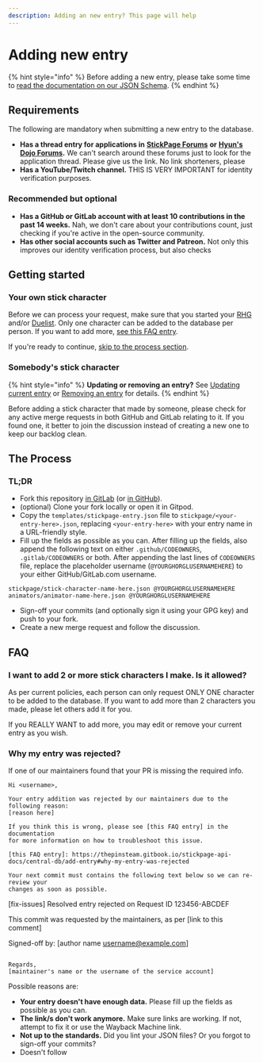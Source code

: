 ```yaml
---
description: Adding an new entry? This page will help
---
```


# Adding new entry

{% hint style="info" %}
Before adding a new entry, please take some time to [read the documentation on our JSON Schema](../schema/).
{% endhint %}

## Requirements

The following are mandatory when submitting a new entry to the database.

* **Has a thread entry for applications in** [**StickPage Forums**](http://forums.stickpage.com/forumdisplay.php?51-RHG-Characters) **or** [**Hyun's Dojo Forums**](https://www.hyunsdojo.com/community/viewforum.php?f=47)**.** We can't search around these forums just to look for the application thread. Please give us the link. No link shorteners, please
* **Has a YouTube/Twitch channel.** THIS IS VERY IMPORTANT for identity verification purposes.

### Recommended but optional

* **Has a GitHub or GitLab account with at least 10 contributions in the past 14 weeks.** Nah, we don't care about your contributions count, just checking if you're active in the open-source community.
* **Has other social accounts such as Twitter and Patreon.** Not only this improves our identity verification process, but also checks

## Getting started

### Your own stick character

Before we can process your request, make sure that you started your [RHG](https://web.archive.org/web/20191104230834/http://forums.stickpage.com/showthread.php?33615-Starting-your-RHG) and/or [Duelist](http://www.hyunsdojo.com/community/viewtopic.php?f=47&t=6178). Only one character can be added to the database per person. If you want to add more, [see this FAQ entry](add-entry.md#i-want-to-add-2-or-more-stick-characters-i-make-is-it-allowed).

If you're ready to continue, [skip to the process section](add-entry.md#the-process).

### Somebody's stick character

{% hint style="info" %}
**Updating or removing an entry?** See [Updating current entry](updating-entry.md) or [Removing an entry](remove-entry.md) for details.
{% endhint %}

Before adding a stick character that made by someone, please check for any active merge requests in both GitHub and GitLab relating to it. If you found one, it better to join the discussion instead of creating a new one to keep our backlog clean.

## The Process

### TL;DR

* Fork this repository [in GitLab](https://gitlab.com/stickpage/Database-Repository/-/forks/new) \(or [in GitHub](https://github.com/StickPage-API/Central-DB/fork)\).
* \(optional\) Clone your fork locally or open it in Gitpod.
* Copy the `templates/stickpage-entry.json` file to `stickpage/<your-entry-here>.json`, replacing `<your-entry-here>` with your entry name in a URL-friendly style.
* Fill up the fields as possible as you can. After filling up the fields, also append the following text on either `.github/CODEOWNERS`, `.gitlab/CODEOWNERS` or both. After appending the last lines of `CODEOWNERS` file, replace the placeholder username \(`@YOURGHORGLUSERNAMEHERE`\) to your either GitHub/GitLab.com username.

```text
stickpage/stick-character-name-here.json @YOURGHORGLUSERNAMEHERE
animators/animator-name-here.json @YOURGHORGLUSERNAMEHERE
```

* Sign-off your commits \(and optionally sign it using your GPG key\) and push to your fork.
* Create a new merge request and follow the discussion.

## FAQ

### I want to add 2 or more stick characters I make. Is it allowed?

As per current policies, each person can only request ONLY ONE character to be added to the database. If you want to add more than 2 characters you made, please let others add it for you.

If you REALLY WANT to add more, you may edit or remove your current entry as you wish.

### Why my entry was rejected?

If one of our maintainers found that your PR is missing the required info.

```text
Hi <username>,

Your entry addition was rejected by our maintainers due to the following reason:
[reason here]

If you think this is wrong, please see [this FAQ entry] in the documentation
for more information on how to troubleshoot this issue.

[this FAQ entry]: https://thepinsteam.gitbook.io/stickpage-api-docs/central-db/add-entry#why-my-entry-was-rejected

Your next commit must contains the following text below so we can re-review your
changes as soon as possible.

```
[fix-issues] Resolved entry rejected on Request ID 123456-ABCDEF

This commit was requested by the maintainers, as per [link to this comment]

Signed-off by: [author name <username@example.com>]
```

Regards,
[maintainer's name or the username of the service account]
```

Possible reasons are:

* **Your entry doesn't have enough data.** Please fill up the fields as possible as you can.
* **The link/s don't work anymore.** Make sure links are working. If not, attempt to fix it or use the Wayback Machine link.
* **Not up to the standards.** Did you lint your JSON files? Or you forgot to sign-off your commits?
* Doesn't follow

